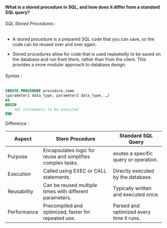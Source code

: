 #### What is a stored procedure in SQL, and how does it differ from a standard SQL query?

###### SQL Stored Procedures :

- A stored procedure is a prepared SQL code that you can save, so the code can be reused over and over again.

- Stored procedures allow for code that is used repeatedly to be saved on the database and run from there, rather than from the client. This provides a more modular approach to database design.


###### Syntax :

```sql
CREATE PROCEDURE procedure_name
(parameter1 data_type, parameter2 data_type, …)
AS
BEGIN
 -- SQL statements to be executed
END
```
Difference :

Aspect | Store Procedure |Standard SQL Query|
|-----|-------|------|
Purpose|Encapsulates logic for reuse and simplifies complex tasks.|exutes a specific query or operation.|
Execution|Called using EXEC or CALL statements.|Directly executed by the database.|
|Reusability|Can be reused multiple times with different parameters.|Typically written and executed once.|
Performance|Precompiled and optimized; faster for repeated use.|Parsed and optimized every time it runs.
